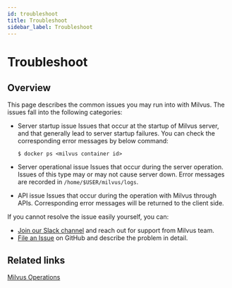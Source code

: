 ```yaml
---
id: troubleshoot
title: Troubleshoot
sidebar_label: Troubleshoot
---
```


# Troubleshoot

## Overview

This page describes the common issues you may run into with Milvus. The issues fall into the following categories:

- Server startup issue
  Issues that occur at the startup of Milvus server, and that generally lead to server startup failures. You can check the corresponding error messages by below command:
  
  ```
  $ docker ps <milvus container id>
  ```

- Server operational issue
  Issues that occur during the server operation. Issues of this type may or may not cause server down. Error messages are recorded in `/home/$USER/milvus/logs`.

- API issue
  Issues that occur during the operation with Milvus through APIs. Corresponding error messages will be returned to the client side.

If you cannot resolve the issue easily yourself, you can:
   - [Join our Slack channel](https://join.slack.com/t/milvusio/shared_invite/enQtNzY1OTQ0NDI3NjMzLWNmYmM1NmNjOTQ5MGI5NDhhYmRhMGU5M2NhNzhhMDMzY2MzNDdlYjM5ODQ5MmE3ODFlYzU3YjJkNmVlNDQ2ZTk) and reach out for support from Milvus team.
   - [File an Issue](https://github.com/milvus-io/milvus/issues/new/choose) on GitHub and describe the problem in detail.

## Related links
[Milvus Operations](milvus_operation.md)
